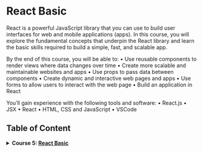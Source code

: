 # React Basic

React is a powerful JavaScript library that you can use to build user interfaces for web and mobile applications (apps). In this course, you will explore the fundamental concepts that underpin the React library and learn the basic skills required to build a simple, fast, and scalable app.

By the end of this course, you will be able to:
• Use reusable components to render views where data changes over time
• Create more scalable and maintainable websites and apps
• Use props to pass data between components
• Create dynamic and interactive web pages and apps
• Use forms to allow users to interact with the web page
• Build an application in React

You’ll gain experience with the following tools and software:
• React.js
• JSX
• React
• HTML, CSS and JavaScript
• VSCode

## Table of Content

<details>
<summary><b>Course 5: </b><a href="https://www.coursera.org/learn/react-basics?specialization=meta-front-end-developer"><b>React Basic</b></a></summary>

### Modul 1: React Components

In this module you will explore the basic structure and use of the React.js library. You will learn how to produce single page web applications using React components and to use JSX to style them.

### Modul 2: Data and State

In this module you will explore the concept and practical use of state and stage-management. You will also gain knowledge on how to handle events and the ability to dynamically change content on a web page.

### Modul 3: Navigation, Updating and Assets in React.js

In this module you will explore the basics of single and multi-page navigation, as well as the conditional rendering or changing of content in response to user status or choice.

### Modul 4: Your first React app

In this module, you will be assessed on the key skills covered in the Course.

</details>
